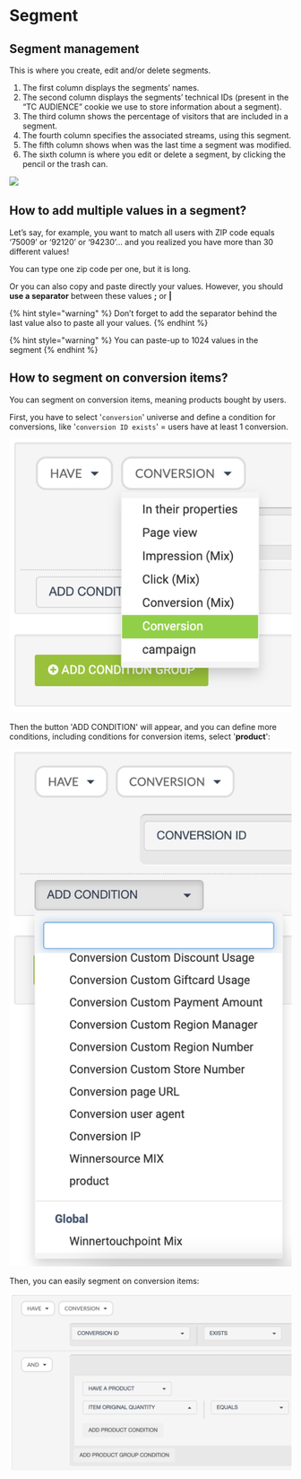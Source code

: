 # Segment

## Segment management

This is where you create, edit and/or delete segments.

1. The first column displays the segments’ names.
2. The second column displays the segments’ technical IDs (present in the “TC AUDIENCE” cookie we use to store information about a segment).
3. The third column shows the percentage of visitors that are included in a segment.
4. The fourth column specifies the associated streams, using this segment.
5. The fifth column shows when was the last time a segment was modified.
6. The sixth column is where you edit or delete a segment, by clicking the pencil or the trash can.

![](<../../../.gitbook/assets/Capture d’écran 2022-04-08 à 09.53.27.png>)

## How to add multiple values in a segment?

Let’s say, for example, you want to match all users with ZIP code equals ‘75009’ or ‘92120’ or ‘94230’… and you realized you have more than 30 different values!

You can type one zip code per one, but it is long.

Or you can also copy and paste directly your values. However, you should **use a separator** between these values **;** or **|**

{% hint style="warning" %}
Don’t forget to add the separator behind the last value also to paste all your values.
{% endhint %}

{% hint style="warning" %}
You can paste-up to 1024 values in the segment
{% endhint %}

## How to segment on conversion items?

You can segment on conversion items, meaning products bought by users.

First, you have to select '`conversion`' universe and define a condition for conversions, like '`conversion ID exists`' = users have at least 1 conversion.

![](<../../../.gitbook/assets/image (30).png>)

Then the button 'ADD CONDITION' will appear, and you can define more conditions, including conditions for conversion items, select '**product**':

![](<../../../.gitbook/assets/image (49).png>)

Then, you can easily segment on conversion items:

![](<../../../.gitbook/assets/image (4).png>)
